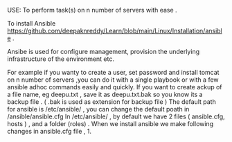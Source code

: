 USE: To perform task(s) on n number of servers with ease .

To install Ansible https://github.com/deepaknreddy/Learn/blob/main/Linux/Installation/ansible .

Ansibe is used for configure management, provision the underlying infrastructure of the environment etc. 

For example if you wanty to create a user, set password and install tomcat on n number of servers ,you can do it with a single playbook or with a few ansible adhoc commands easily and quickly.
If you want to create ackup of a file name, eg deepu.txt , save it as deepu.txt.bak so you know its a backup file . ( .bak is used as extension for backup file )
The default path for ansible is /etc/ansible/ , you can change the default poath in /ansible/ansible.cfg 
In /etc/ansible/ , by default we have 2 files ( ansible.cfg, hosts ) , and a folder (roles) .
When we install ansible we make following changes in ansible.cfg file ,
     1.
